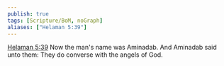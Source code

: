 ```yaml
---
publish: true
tags: [Scripture/BoM, noGraph]
aliases: ["Helaman 5:39"]
---
```

[Helaman 5:39](https://churchofjesuschrist.org/study/scriptures/bofm/hel/5?lang=eng&id=p39#p39) Now the man's name was Aminadab. And Aminadab said unto them: They do converse with the angels of God.
